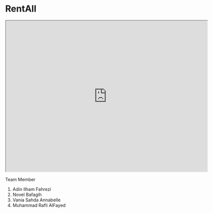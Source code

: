 # RentAll

<div align="center">
  <iframe src="https://drive.google.com/file/d/1AFVs6tqZgda7gBnGD887iBjVUoR4cS5_/preview" width="640" height="480" allow="autoplay"></iframe>
</div>

Team Member
1. Adin Ilham Fahrezi
2. Novel Bafagih
3. Vania Sahda Annabelle
4. Muhammad Rafli AlFayed 

